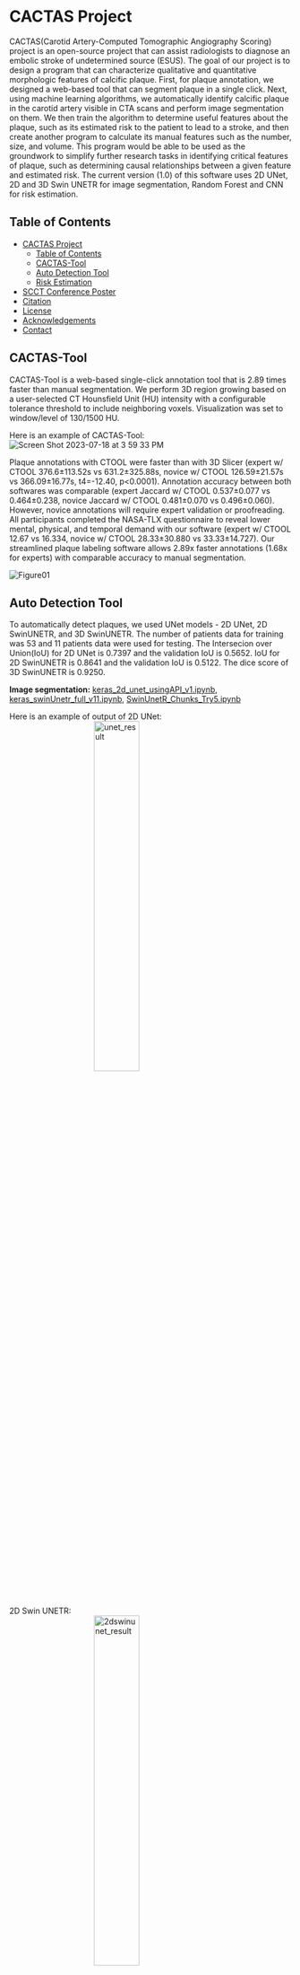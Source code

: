 # CACTAS Project
CACTAS(Carotid Artery-Computed Tomographic Angiography Scoring) project is an open-source project that can assist radiologists to diagnose an embolic stroke of undetermined source (ESUS). The goal of our project is to design a program that can characterize qualitative and quantitative morphologic features of calcific plaque. First, for plaque annotation, we designed a web-based tool that can segment plaque in a single click. Next, using machine learning algorithms, we automatically identify calcific plaque in the carotid artery visible in CTA scans and perform image segmentation on them. We then train the algorithm to determine useful features about the plaque, such as its estimated risk to the patient to lead to a stroke, and then create another program to calculate its manual features such as the number, size, and volume. This program would be able to be used as the groundwork to simplify further research tasks in identifying critical features of plaque, such as determining causal relationships between a given feature and estimated risk. The current version (1.0) of this software uses 2D UNet, 2D and 3D Swin UNETR for image segmentation, Random Forest and CNN for risk estimation.

## Table of Contents
* [CACTAS Project](#cactas-project)
  * [Table of Contents](#table-of-contents)
  * [CACTAS-Tool](#usage)
  * [Auto Detection Tool](#auto-detection-tool)
  * [Risk Estimation](#risk-estimation)
* [SCCT Conference Poster](#scct-conference-poster)
* [Citation](#citation)
* [License](#license)
* [Acknowledgements](#acknowledgements)
* [Contact](#contact)

## CACTAS-Tool
CACTAS-Tool is a web-based single-click annotation tool that is 2.89 times faster than manual segmentation. We perform 3D region growing based on a user-selected CT Hounsfield Unit (HU) intensity with a configurable tolerance threshold to include neighboring voxels. Visualization was set to window/level of 130/1500 HU.

Here is an example of CACTAS-Tool: <br/>
![Screen Shot 2023-07-18 at 3 59 33 PM](https://github.com/jiehyunjkim/CACTAS/assets/54910137/4c27601c-caf2-4c4d-bb6a-20977d0c9ae3)

Plaque annotations with CTOOL were faster than with 3D Slicer (expert w/ CTOOL 376.6±113.52s vs 631.2±325.88s, novice w/ CTOOL 126.59±21.57s vs 366.09±16.77s, t4=-12.40, p<0.0001). Annotation accuracy between both softwares was comparable (expert Jaccard w/ CTOOL 0.537±0.077 vs 0.464±0.238, novice Jaccard w/ CTOOL 0.481±0.070 vs 0.496±0.060). However, novice annotations will require expert validation or proofreading. All participants completed the NASA-TLX questionnaire to reveal lower mental, physical, and temporal demand with our software (expert w/ CTOOL 12.67 vs 16.334, novice w/ CTOOL 28.33±30.880 vs 33.33±14.727). Our streamlined plaque labeling software allows 2.89x faster annotations (1.68x for experts) with comparable accuracy to manual segmentation. <br/>

![Figure01](https://github.com/jiehyunjkim/CACTAS/assets/54910137/76e7464a-3524-47e9-9a1c-d5d82810d0d0)


## Auto Detection Tool
To automatically detect plaques, we used UNet models - 2D UNet, 2D SwinUNETR, and 3D SwinUNETR. The number of patients data for training was 53 and 11 patients data were used for testing. The Intersecion over Union(IoU) for 2D UNet is 0.7397 and the validation IoU is 0.5652. IoU for 2D SwinUNETR is 0.8641 and the validation IoU is 0.5122. The dice score of 3D SwinUNETR is 0.9250. 

**Image segmentation:** [keras_2d_unet_usingAPI_v1.ipynb](https://github.com/jiehyunjkim/cs410_upenn/blob/master/experiments/keras_2d_unet_usingAPI_v1.ipynb),
[keras_swinUnetr_full_v11.ipynb](https://github.com/jiehyunjkim/cs410_upenn/blob/master/experiments/keras_swinUnetr_full_v11.ipynb),
[SwinUnetR_Chunks_Try5.ipynb](https://github.com/jiehyunjkim/cs410_upenn/blob/master/experiments/SwinUnetR_Chunks_Try5.ipynb)<br/>

Here is an example of output of 2D UNet: <br/>
<img src="https://drive.google.com/uc?id=1_dJ1mKtbxw2RwG6fSvnVBvIOrn6HscQy"
     alt="unet_result"
     style="display: block; margin-right: auto; margin-left: auto; width: 40%;" /><br/>
2D Swin UNETR: <br/>
<img src="https://drive.google.com/uc?id=1PRS8ZBuPxTA7uaLFgKA82vwgInwAGNbg"
     alt="2dswinunet_result"
     style="display: block; margin-right: auto; margin-left: auto; width: 40%;" /><br/>
3D Swin UNETR: <br/>
<img src="https://drive.google.com/uc?id=1TA8ywcK_O2q9hO2pJeZDqb2WknphPeix"
     alt="3dswinunet_result"
     style="display: block; margin-right: auto; margin-left: auto; width: 40%;" /><br/>

## Risk Estimation 
Our goal is to estimate the risk for symptomatic versus asymptomatic plaque for ischemic stroke. For risk estimation model, we choose random forest and got 0.99 for training and 0.88 for training for both F1 Score and Accuracy.

**Risk estimation:** [RandomForest.ipynb](https://github.com/jiehyunjkim/cs410_upenn/blob/master/experiments/RandomForest.ipynb),
[CNN.ipynb](https://github.com/jiehyunjkim/cs410_upenn/blob/master/experiments/CNN.ipynb)<br/>

Random Forest: <br/>
<img src="https://drive.google.com/uc?id=1lp7lJ43KiYIL7VYEMZF0UQvTIMJ-vhoO"
     alt="RF"
     style="display: block; margin-right: auto; margin-left: auto; width: 60%;" /><br/>

## SCCT Conference Poster
The abstract of the CACTAS-Tool is accepted by The Society of Cardiovascular Computed Tomography(SCCT). Here is a poster for the presentation: <br/>
![SCCT_Poster](https://github.com/jiehyunjkim/CACTAS/assets/54910137/7bb758ac-0377-4a41-9754-4d10541f6eee)<br/>

## Citation
If you use this code, please cite following paper.
```
@article{kim2023streamlined,
  title={Streamlined Carotid Artery Calcification Labeling For Cta Scans},
  author={Kim, J and Arnett, N and Kotler, J and Shah, D and Cucchiara, B and Song, J and Haehn, D},
  journal={Journal of Cardiovascular Computed Tomography},
  volume={17},
  number={4},
  pages={S54--S55},
  year={2023},
  publisher={Elsevier}
}
```

## License 
This project is licensed under the MIT License - see the [LICENSE](https://github.com/jiehyunjkim/CACTAS/blob/main/LICENSE) file for details.

## Acknowledgements
The work of Josh Kotler was supported in part by the College of Science and Mathematics Dean’s Undergraduate Research Fellowship through fellowship support from Oracle, project ID R20000000025727.

## Contact
For any questions or comments, feel free to reach out to:
  * Jenna Kim at JieHyun.Kim001@umb.edu
